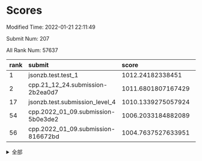 # Scores

Modified Time: 2022-01-21 22:11:49

Submit Num: 207

All Rank Num: 57637

| rank |               submit               |       score        |       sigma        | pk_num |
| :--- | :--------------------------------- | :----------------- | :----------------- | :----- |
| 1    | jsonzb.test.test_1                 | 1012.24182338451   | 0.7962055808029538 | 1111   |
| 2    | cpp.21_12_24.submission-2b2ea0d7   | 1011.6801807167429 | 0.7747704019126482 | 1110   |
| 17   | jsonzb.test.submission_level_4     | 1010.1339275057924 | 0.772547882264262  | 1113   |
| 54   | cpp.2022_01_09.submission-5b0e3de2 | 1006.2033184882089 | 0.7301433389797761 | 1118   |
| 56   | cpp.2022_01_09.submission-816672bd | 1004.7637527633951 | 0.7249885629166005 | 1114   |


<details>
<summary>全部</summary>

| rank |                 submit                 |       score        |       sigma        | pk_num |
| :--- | :------------------------------------- | :----------------- | :----------------- | :----- |
| 1    | jsonzb.test.test_1                     | 1012.24182338451   | 0.7962055808029538 | 1111   |
| 2    | cpp.21_12_24.submission-2b2ea0d7       | 1011.6801807167429 | 0.7747704019126482 | 1110   |
| 3    | gobigger.level_3.submission_level_3_0  | 1011.1990520296994 | 0.7771179082953708 | 1108   |
| 4    | gobigger.level_3.submission_level_3_11 | 1011.1360592025576 | 0.7898498147756482 | 1111   |
| 5    | gobigger.level_3.submission_level_3_41 | 1011.0441250643644 | 0.7474753425705629 | 1114   |
| 6    | gobigger.level_3.submission_level_3_19 | 1010.8270423246629 | 0.7592843730474015 | 1109   |
| 7    | gobigger.level_3.submission_level_3_40 | 1010.7812394804455 | 0.7689421455720865 | 1116   |
| 8    | gobigger.level_3.submission_level_3_15 | 1010.6426920348672 | 0.7567744103114887 | 1125   |
| 9    | gobigger.level_3.submission_level_3_27 | 1010.5787868752335 | 0.7848968781582696 | 1111   |
| 10   | gobigger.level_3.submission_level_3_18 | 1010.4495401964464 | 0.7697914307951461 | 1113   |
| 11   | gobigger.level_3.submission_level_3_9  | 1010.4302003624236 | 0.7669670863469321 | 1113   |
| 12   | gobigger.level_3.submission_level_3_3  | 1010.4243875193523 | 0.764292548749237  | 1116   |
| 13   | gobigger.level_3.submission_level_3_42 | 1010.3307013286128 | 0.7565450053451521 | 1114   |
| 14   | gobigger.level_3.submission_level_3_4  | 1010.3023062206828 | 0.7753719786374387 | 1115   |
| 15   | gobigger.level_3.submission_level_3_26 | 1010.2030674603525 | 0.7656666320142448 | 1112   |
| 16   | gobigger.level_3.submission_level_3_13 | 1010.1501124939274 | 0.7592498707203262 | 1116   |
| 17   | jsonzb.test.submission_level_4         | 1010.1339275057924 | 0.772547882264262  | 1113   |
| 18   | gobigger.level_3.submission_level_3_46 | 1009.9666752431691 | 0.7477103413888315 | 1120   |
| 19   | gobigger.level_3.submission_level_3_35 | 1009.899722414906  | 0.7699173923877742 | 1116   |
| 20   | gobigger.level_3.submission_level_3_44 | 1009.8557815147012 | 0.7630260853664925 | 1111   |
| 21   | gobigger.level_3.submission_level_3_24 | 1009.8381307102968 | 0.761705067083594  | 1115   |
| 22   | gobigger.level_3.submission_level_3_8  | 1009.8260525613159 | 0.7608051145772308 | 1113   |
| 23   | gobigger.level_3.submission_level_3_25 | 1009.756350132033  | 0.7966465094313133 | 1111   |
| 24   | gobigger.level_3.submission_level_3_6  | 1009.7414625540465 | 0.7559496527450847 | 1116   |
| 25   | gobigger.level_3.submission_level_3_1  | 1009.7377993495805 | 0.7508194314580912 | 1112   |
| 26   | gobigger.level_3.submission_level_3_7  | 1009.7277806240494 | 0.7643967120762216 | 1113   |
| 27   | gobigger.level_3.submission_level_3_30 | 1009.7034095245479 | 0.7511753328138432 | 1117   |
| 28   | gobigger.level_3.submission_level_3_37 | 1009.7012124095157 | 0.7553372541945218 | 1114   |
| 29   | gobigger.level_3.submission_level_3_17 | 1009.677706444084  | 0.7436250700548879 | 1117   |
| 30   | gobigger.level_3.submission_level_3_38 | 1009.6463778861895 | 0.7393449921918132 | 1110   |
| 31   | gobigger.level_3.submission_level_3_48 | 1009.6080662645143 | 0.7689035315026452 | 1117   |
| 32   | gobigger.level_3.submission_level_3_39 | 1009.6068932704126 | 0.7417242715470251 | 1120   |
| 33   | gobigger.level_3.submission_level_3_2  | 1009.5812421073518 | 0.7428970345769538 | 1112   |
| 34   | gobigger.level_3.submission_level_3_21 | 1009.5798484351609 | 0.7507205463449933 | 1113   |
| 35   | gobigger.level_3.submission_level_3_12 | 1009.5698163180008 | 0.7652109976622016 | 1116   |
| 36   | gobigger.level_3.submission_level_3_23 | 1009.5581415877848 | 0.7546619219017622 | 1112   |
| 37   | gobigger.level_3.submission_level_3_10 | 1009.5564923557989 | 0.7456409197486072 | 1117   |
| 38   | gobigger.level_3.submission_level_3_47 | 1009.4699507593458 | 0.7752018972361064 | 1112   |
| 39   | gobigger.level_3.submission_level_3_5  | 1009.4485135196236 | 0.783148354455892  | 1115   |
| 40   | gobigger.level_3.submission_level_3_49 | 1009.3460496101898 | 0.7572719297525643 | 1109   |
| 41   | gobigger.level_3.submission_level_3_45 | 1009.3244159239724 | 0.7584969775544314 | 1107   |
| 42   | gobigger.level_3.submission_level_3_28 | 1009.2038790486903 | 0.738844178294866  | 1115   |
| 43   | gobigger.level_3.submission_level_3_16 | 1009.1861809947782 | 0.7435301356091774 | 1114   |
| 44   | gobigger.level_3.submission_level_3_32 | 1009.1658461951475 | 0.7364227408825557 | 1111   |
| 45   | gobigger.level_3.submission_level_3_20 | 1008.9731576232028 | 0.7387817692385943 | 1116   |
| 46   | gobigger.level_3.submission_level_3_33 | 1008.9710567993864 | 0.726558856940942  | 1117   |
| 47   | gobigger.level_3.submission_level_3_14 | 1008.9681468071227 | 0.7353766494026766 | 1117   |
| 48   | gobigger.level_3.submission_level_3_43 | 1008.9139620546064 | 0.7429498996057811 | 1112   |
| 49   | gobigger.level_3.submission_level_3_22 | 1008.8853438473773 | 0.7587935945866968 | 1119   |
| 50   | gobigger.level_3.submission_level_3_29 | 1008.768851977199  | 0.7466816211393652 | 1111   |
| 51   | gobigger.level_3.submission_level_3_34 | 1008.6113600758163 | 0.7622327472309749 | 1114   |
| 52   | gobigger.level_3.submission_level_3_31 | 1008.4311390097213 | 0.7605282241648579 | 1114   |
| 53   | gobigger.level_3.submission_level_3_36 | 1006.7989963604343 | 0.7462392166820475 | 1114   |
| 54   | cpp.2022_01_09.submission-5b0e3de2     | 1006.2033184882089 | 0.7301433389797761 | 1118   |
| 55   | gobigger.level_1.submission_level_1_27 | 1004.9196562874072 | 0.7251355623842526 | 1117   |
| 56   | cpp.2022_01_09.submission-816672bd     | 1004.7637527633951 | 0.7249885629166005 | 1114   |
| 57   | gobigger.level_1.submission_level_1_26 | 1004.5656670011693 | 0.7145533431335437 | 1114   |
| 58   | gobigger.level_1.submission_level_1_7  | 1004.4902727165795 | 0.7241751315243806 | 1114   |
| 59   | gobigger.level_1.submission_level_1_41 | 1004.4796986540931 | 0.7173918893808369 | 1113   |
| 60   | gobigger.level_1.submission_level_1_20 | 1004.3296797952665 | 0.7114813843898233 | 1111   |
| 61   | gobigger.level_1.submission_level_1_34 | 1004.2064282511137 | 0.7105606326810187 | 1112   |
| 62   | gobigger.level_1.submission_level_1_28 | 1004.1313048442782 | 0.7164376986018273 | 1113   |
| 63   | gobigger.level_1.submission_level_1_12 | 1004.1309718595821 | 0.7198211555191847 | 1115   |
| 64   | gobigger.level_1.submission_level_1_33 | 1004.0479693349206 | 0.7094966810178379 | 1113   |
| 65   | gobigger.level_1.submission_level_1_39 | 1004.0207579443922 | 0.7200847439040934 | 1113   |
| 66   | gobigger.level_1.submission_level_1_15 | 1004.0190231477474 | 0.7259613716262638 | 1112   |
| 67   | gobigger.level_1.submission_level_1_9  | 1003.9506847097124 | 0.7035264568167295 | 1118   |
| 68   | gobigger.level_1.submission_level_1_46 | 1003.9329913364372 | 0.7120464684872966 | 1115   |
| 69   | gobigger.level_1.submission_level_1_11 | 1003.8813299569849 | 0.7165036702992018 | 1115   |
| 70   | gobigger.level_1.submission_level_1_17 | 1003.8530384911577 | 0.7046696775235158 | 1115   |
| 71   | gobigger.level_1.submission_level_1_3  | 1003.8352902779451 | 0.71402516643216   | 1110   |
| 72   | gobigger.level_1.submission_level_1_45 | 1003.7439499752344 | 0.7286384054709804 | 1116   |
| 73   | gobigger.level_1.submission_level_1_6  | 1003.7257499960887 | 0.7185841325622433 | 1110   |
| 74   | gobigger.level_1.submission_level_1_43 | 1003.6729025816138 | 0.7035956575686391 | 1110   |
| 75   | gobigger.level_1.submission_level_1_23 | 1003.6060940915985 | 0.7069139878512054 | 1111   |
| 76   | gobigger.level_1.submission_level_1_37 | 1003.5279979506497 | 0.7214174777445311 | 1119   |
| 77   | gobigger.level_1.submission_level_1_47 | 1003.4633481163474 | 0.7202223856238206 | 1114   |
| 78   | gobigger.level_1.submission_level_1_5  | 1003.3846230822603 | 0.7198985547305394 | 1114   |
| 79   | gobigger.level_1.submission_level_1_25 | 1003.2621546792715 | 0.717723152872133  | 1116   |
| 80   | gobigger.level_1.submission_level_1_21 | 1003.2577997146204 | 0.7225429035455    | 1114   |
| 81   | gobigger.level_1.submission_level_1_13 | 1003.1891363371961 | 0.7257481048147963 | 1114   |
| 82   | gobigger.level_1.submission_level_1_40 | 1003.1876324540915 | 0.7155601950027914 | 1117   |
| 83   | gobigger.level_1.submission_level_1_4  | 1003.1377574962559 | 0.7176153094712326 | 1116   |
| 84   | gobigger.level_1.submission_level_1_35 | 1003.1289379969857 | 0.7187516313778869 | 1116   |
| 85   | gobigger.level_1.submission_level_1_48 | 1003.1224715861432 | 0.7187356034575959 | 1109   |
| 86   | gobigger.level_1.submission_level_1_44 | 1003.0553227307686 | 0.7156304039445479 | 1115   |
| 87   | gobigger.level_1.submission_level_1_31 | 1003.0422024584132 | 0.7192790151897899 | 1120   |
| 88   | gobigger.level_1.submission_level_1_30 | 1003.0147939334931 | 0.7200640085516447 | 1116   |
| 89   | gobigger.level_1.submission_level_1_42 | 1002.9826388068217 | 0.7142611556048638 | 1112   |
| 90   | gobigger.level_1.submission_level_1_49 | 1002.9384192674485 | 0.7099953467897973 | 1111   |
| 91   | gobigger.level_1.submission_level_1_1  | 1002.9339376215454 | 0.6990182733610936 | 1116   |
| 92   | gobigger.level_1.submission_level_1_29 | 1002.9311718033821 | 0.7156360560423592 | 1116   |
| 93   | gobigger.level_1.submission_level_1_18 | 1002.9021013352858 | 0.7081549442909206 | 1110   |
| 94   | gobigger.level_1.submission_level_1_32 | 1002.8439687939176 | 0.710046072670885  | 1114   |
| 95   | gobigger.level_1.submission_level_1_22 | 1002.7988534832859 | 0.7179949625095946 | 1119   |
| 96   | gobigger.level_1.submission_level_1_24 | 1002.7399567582473 | 0.7156767994201556 | 1111   |
| 97   | gobigger.level_1.submission_level_1_8  | 1002.6123918341914 | 0.7135108664833726 | 1110   |
| 98   | gobigger.level_1.submission_level_1_38 | 1002.5006088462831 | 0.7216862161591651 | 1113   |
| 99   | gobigger.level_1.submission_level_1_10 | 1002.4296010910919 | 0.7116848946061575 | 1114   |
| 100  | gobigger.level_1.submission_level_1_2  | 1002.3977818421705 | 0.7122720432318023 | 1117   |
| 101  | gobigger.level_1.submission_level_1_0  | 1002.3088251975777 | 0.7099421390029425 | 1111   |
| 102  | gobigger.level_1.submission_level_1_14 | 1002.2605814072758 | 0.7144644798896354 | 1112   |
| 103  | gobigger.level_1.submission_level_1_36 | 1002.1068608648463 | 0.7113770307038686 | 1118   |
| 104  | gobigger.level_1.submission_level_1_16 | 1001.8264374081883 | 0.716391083860733  | 1112   |
| 105  | gobigger.level_1.submission_level_1_19 | 1001.4501490653644 | 0.7149060698789514 | 1113   |
| 106  | gobigger.random.submission_random_8    | 997.4298126071692  | 0.708506567760428  | 1118   |
| 107  | gobigger.random.submission_random_31   | 997.3592218272358  | 0.6973727622345999 | 1109   |
| 108  | gobigger.random.submission_random_14   | 997.0625417054791  | 0.711409564189066  | 1118   |
| 109  | gobigger.random.submission_random_24   | 997.0095099249932  | 0.7099610868629894 | 1113   |
| 110  | gobigger.random.submission_random_2    | 996.9035588654507  | 0.7081285746250047 | 1112   |
| 111  | gobigger.random.submission_random_21   | 996.7388192566613  | 0.7026209644293484 | 1117   |
| 112  | gobigger.random.submission_random_20   | 996.6645424890384  | 0.7060698389797371 | 1114   |
| 113  | gobigger.random.submission_random_26   | 996.60635433635    | 0.7063387082464728 | 1116   |
| 114  | gobigger.random.submission_random_42   | 996.505438725872   | 0.7091847094910888 | 1112   |
| 115  | gobigger.random.submission_random_19   | 996.4715225451765  | 0.7118191085743304 | 1114   |
| 116  | gobigger.random.submission_random_48   | 996.4426557761811  | 0.7277936322634376 | 1111   |
| 117  | gobigger.random.submission_random_32   | 996.4286468714289  | 0.6922816830707539 | 1112   |
| 118  | gobigger.random.submission_random_22   | 996.4254024319554  | 0.7122934016893737 | 1112   |
| 119  | gobigger.random.submission_random_9    | 996.3498154409536  | 0.7080087206066646 | 1112   |
| 120  | gobigger.random.submission_random_17   | 996.3359968910928  | 0.713218929202866  | 1113   |
| 121  | gobigger.random.submission_random_38   | 996.3184426805203  | 0.7048630680794843 | 1108   |
| 122  | gobigger.random.submission_random_1    | 996.2739163707589  | 0.7164798241601863 | 1114   |
| 123  | gobigger.random.submission_random_41   | 996.2703921238563  | 0.7098724636808238 | 1104   |
| 124  | gobigger.random.submission_random_27   | 996.1776608768071  | 0.7080019328359879 | 1112   |
| 125  | gobigger.random.submission_random_23   | 996.0971925942061  | 0.7011358255841579 | 1117   |
| 126  | gobigger.random.submission_random_39   | 996.0969699077674  | 0.7116146637063602 | 1111   |
| 127  | gobigger.random.submission_random_29   | 996.0942212194959  | 0.7038188261018402 | 1112   |
| 128  | gobigger.random.submission_random_40   | 996.0439855320119  | 0.7125610746178564 | 1110   |
| 129  | gobigger.random.submission_random_49   | 996.0283996844864  | 0.7097879555025866 | 1110   |
| 130  | gobigger.random.submission_random_44   | 995.9695100531361  | 0.7338550328228723 | 1114   |
| 131  | gobigger.random.submission_random_25   | 995.9090627686518  | 0.7004473199132336 | 1119   |
| 132  | gobigger.random.submission_random_12   | 995.8784908814664  | 0.6980239386752111 | 1110   |
| 133  | gobigger.random.submission_random_3    | 995.8611670291384  | 0.7046760287258016 | 1118   |
| 134  | gobigger.random.submission_random_46   | 995.8362154100838  | 0.7028936534338937 | 1111   |
| 135  | gobigger.random.submission_random_33   | 995.7418877648714  | 0.7128318476820598 | 1115   |
| 136  | gobigger.random.submission_random_43   | 995.7027307596646  | 0.7100635035981889 | 1107   |
| 137  | gobigger.random.submission_random_16   | 995.6333521501648  | 0.7029874360646702 | 1111   |
| 138  | gobigger.random.submission_random_11   | 995.5806004834831  | 0.706576674363182  | 1117   |
| 139  | gobigger.random.submission_random_45   | 995.5684523839616  | 0.7164335536482992 | 1114   |
| 140  | gobigger.random.submission_random_47   | 995.5652763351566  | 0.7073410241734152 | 1108   |
| 141  | gobigger.random.submission_random_15   | 995.5625415357813  | 0.6945305388666183 | 1118   |
| 142  | gobigger.random.submission_random_0    | 995.4557141641505  | 0.7501775407146704 | 1111   |
| 143  | gobigger.random.submission_random_13   | 995.1886403931858  | 0.728255949714376  | 1109   |
| 144  | gobigger.random.submission_random_10   | 995.1763134036826  | 0.7220245255713222 | 1116   |
| 145  | gobigger.random.submission_random_35   | 995.1137851944427  | 0.7190620967066579 | 1114   |
| 146  | gobigger.random.submission_random_34   | 995.1053766933412  | 0.7204030453290093 | 1115   |
| 147  | gobigger.random.submission_random_7    | 995.0735801262778  | 0.719198055292137  | 1115   |
| 148  | gobigger.random.submission_random_36   | 995.0476703995897  | 0.7096196786288018 | 1116   |
| 149  | gobigger.random.submission_random_37   | 995.0407311440212  | 0.699976089906885  | 1113   |
| 150  | gobigger.random.submission_random_18   | 994.9981852542456  | 0.7177723834264443 | 1121   |
| 151  | gobigger.random.submission_random_30   | 994.9012817443975  | 0.7154536738318986 | 1109   |
| 152  | gobigger.random.submission_random_5    | 994.8810277983176  | 0.7181362504981402 | 1112   |
| 153  | gobigger.random.submission_random_6    | 994.8531651375965  | 0.7103851851055286 | 1114   |
| 154  | gobigger.level_2.submission_level_2_12 | 994.7654085815011  | 0.7275232865464293 | 1112   |
| 155  | gobigger.random.submission_random_4    | 994.6476646833029  | 0.7090039467586045 | 1109   |
| 156  | gobigger.level_2.submission_level_2_5  | 994.438925027986   | 0.7199554404884562 | 1115   |
| 157  | gobigger.random.submission_random_28   | 994.1440754915086  | 0.7166236409598297 | 1122   |
| 158  | gobigger.level_2.submission_level_2_35 | 993.6744310013734  | 0.7349082359627715 | 1110   |
| 159  | gobigger.level_2.submission_level_2_4  | 993.5292443045474  | 0.7354337465494268 | 1113   |
| 160  | gobigger.level_2.submission_level_2_10 | 993.302274925308   | 0.7348858269923575 | 1115   |
| 161  | gobigger.level_2.submission_level_2_15 | 993.194636361968   | 0.7325263698785311 | 1114   |
| 162  | gobigger.level_2.submission_level_2_38 | 993.1931970710266  | 0.7389148394548134 | 1114   |
| 163  | gobigger.level_2.submission_level_2_33 | 993.1314441585703  | 0.7263571795923267 | 1117   |
| 164  | gobigger.level_2.submission_level_2_34 | 993.1297512726386  | 0.7266830439694367 | 1116   |
| 165  | gobigger.level_2.submission_level_2_20 | 992.9764279107019  | 0.7570032174270667 | 1114   |
| 166  | gobigger.level_2.submission_level_2_9  | 992.9385961472725  | 0.752613945437487  | 1113   |
| 167  | gobigger.level_2.submission_level_2_44 | 992.7835120438389  | 0.7496477682797065 | 1115   |
| 168  | gobigger.level_2.submission_level_2_24 | 992.7534471183749  | 0.7333072366558662 | 1107   |
| 169  | gobigger.level_2.submission_level_2_3  | 992.546801967975   | 0.7294092448538332 | 1114   |
| 170  | gobigger.level_2.submission_level_2_21 | 992.5344644568302  | 0.7288449590291374 | 1114   |
| 171  | gobigger.level_2.submission_level_2_49 | 992.518868734205   | 0.7564035318433786 | 1115   |
| 172  | gobigger.level_2.submission_level_2_36 | 992.5165430537714  | 0.7565205746605418 | 1110   |
| 173  | gobigger.level_2.submission_level_2_37 | 992.3633812953674  | 0.7467936926719172 | 1115   |
| 174  | gobigger.level_2.submission_level_2_43 | 992.3354262249732  | 0.7433846503647092 | 1118   |
| 175  | gobigger.level_2.submission_level_2_7  | 992.3094490694774  | 0.7404998792733626 | 1114   |
| 176  | gobigger.level_2.submission_level_2_11 | 992.1196783340246  | 0.735118802541805  | 1114   |
| 177  | gobigger.level_2.submission_level_2_40 | 992.1128475241047  | 0.7313646238618727 | 1111   |
| 178  | gobigger.level_2.submission_level_2_48 | 992.0992199456127  | 0.7442454838832523 | 1114   |
| 179  | gobigger.level_2.submission_level_2_32 | 992.0727512416131  | 0.7303370156649555 | 1113   |
| 180  | gobigger.level_2.submission_level_2_23 | 992.0678382355009  | 0.7484977070792697 | 1111   |
| 181  | gobigger.level_2.submission_level_2_22 | 992.0632659669476  | 0.7533544881141824 | 1117   |
| 182  | gobigger.level_2.submission_level_2_47 | 992.0609603042053  | 0.7420982095854695 | 1111   |
| 183  | gobigger.level_2.submission_level_2_42 | 992.0281184424574  | 0.7534833704279904 | 1115   |
| 184  | gobigger.level_2.submission_level_2_8  | 992.0223894764861  | 0.7539985517037593 | 1115   |
| 185  | gobigger.level_2.submission_level_2_39 | 992.0068985643552  | 0.7661619479938584 | 1121   |
| 186  | gobigger.level_2.submission_level_2_0  | 991.9454590286082  | 0.7432857031294953 | 1118   |
| 187  | gobigger.level_2.submission_level_2_18 | 991.8661114522271  | 0.7478204528409582 | 1119   |
| 188  | gobigger.level_2.submission_level_2_1  | 991.817694690174   | 0.7556123830231143 | 1116   |
| 189  | gobigger.level_2.submission_level_2_6  | 991.7343070290092  | 0.7388271538040871 | 1122   |
| 190  | gobigger.level_2.submission_level_2_41 | 991.687378737153   | 0.7541696937086041 | 1108   |
| 191  | gobigger.level_2.submission_level_2_46 | 991.6867661428734  | 0.7616241659503309 | 1109   |
| 192  | gobigger.level_2.submission_level_2_45 | 991.6733214115278  | 0.7549088889531401 | 1119   |
| 193  | gobigger.level_2.submission_level_2_2  | 991.6503608591065  | 0.7576108978271233 | 1113   |
| 194  | gobigger.level_2.submission_level_2_29 | 991.4772819243102  | 0.755793461044925  | 1114   |
| 195  | gobigger.level_2.submission_level_2_17 | 991.3855144038878  | 0.7531049385115951 | 1115   |
| 196  | gobigger.level_2.submission_level_2_14 | 991.3381917819047  | 0.7493991149966364 | 1109   |
| 197  | gobigger.level_2.submission_level_2_31 | 991.3172023851189  | 0.7444588630357096 | 1105   |
| 198  | gobigger.level_2.submission_level_2_26 | 991.1660964262456  | 0.7483703894635504 | 1120   |
| 199  | gobigger.level_2.submission_level_2_16 | 991.0758934609536  | 0.7502543808455756 | 1112   |
| 200  | gobigger.level_2.submission_level_2_28 | 990.9727458368045  | 0.7483595203725828 | 1112   |
| 201  | gobigger.level_2.submission_level_2_30 | 990.6982247102499  | 0.7556505333873187 | 1112   |
| 202  | gobigger.level_2.submission_level_2_27 | 990.5165202198641  | 0.7697068738473488 | 1114   |
| 203  | gobigger.level_2.submission_level_2_25 | 990.5147298726977  | 0.7301387721340499 | 1117   |
| 204  | gobigger.level_2.submission_level_2_13 | 990.3720456639766  | 0.7825815254463995 | 1112   |
| 205  | gobigger.level_2.submission_level_2_19 | 989.8236172464311  | 0.7807140705420051 | 1111   |
| 206  | gobigger.none.submission_none_0        | 977.3970973469055  | 1.340593532450064  | 1119   |
| 207  | gobigger.none.submission_none_1        | 976.1538634915826  | 1.4328179722983012 | 1115   |

</details>